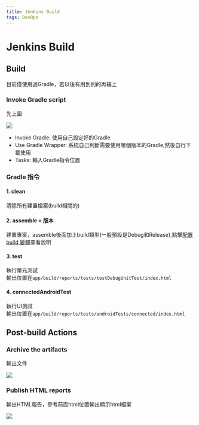 ```yaml
---
title: Jenkins Build
tags: DevOps
---
```


# Jenkins Build

## Build

目前僅使用過Gradle，若以後有用到別的再補上

### Invoke Gradle script

先上圖

![](https://i.imgur.com/tGaF92e.png)

* Invoke Gradle: 使用自己設定好的Gradle
* Use Gradle Wrapper: 系統自己判斷需要使用哪個版本的Gradle,然後自行下載使用
* Tasks: 輸入Gradle指令位置

### Gradle 指令

#### 1. clean

清除所有建置檔案(build相關的)

#### 2. assemble + 版本

建置專案，assemble後面加上build類型(一般預設是Debug和Release),點擊[配置 build 變體](https://developer.android.com/studio/build/build-variants)查看說明

#### 3. test

執行單元測試\
輸出位置在`app/build/reports/tests/testDebugUnitTest/index.html`

#### 4. connectedAndroidTest

執行UI測試\
輸出位置在`app/build/reports/tests/androidTests/connected/index.html`

## Post-build Actions

### Archive the artifacts

輸出文件

![](https://i.imgur.com/4zsJ6JL.png)

### Publish HTML reports

輸出HTML報告，參考前面html位置輸出顯示html檔案

![](https://i.imgur.com/g8hmQyL.png)
